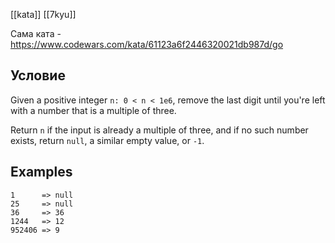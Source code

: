 [[kata]]
[[7kyu]]

Сама ката - https://www.codewars.com/kata/61123a6f2446320021db987d/go

## Условие
Given a positive integer `n: 0 < n < 1e6`, remove the last digit until you're left with a number that is a multiple of three.

Return `n` if the input is already a multiple of three, and if no such number exists, return `null`, a similar empty value, or `-1`.

## Examples

```
1      => null
25     => null
36     => 36
1244   => 12
952406 => 9
```